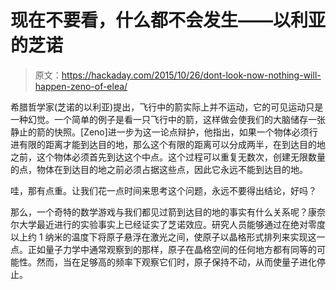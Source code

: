 # 现在不要看，什么都不会发生——以利亚的芝诺

> 原文：<https://hackaday.com/2015/10/26/dont-look-now-nothing-will-happen-zeno-of-elea/>

希腊哲学家(芝诺的以利亚)提出，飞行中的箭实际上并不运动，它的可见运动只是一种幻觉。一个简单的例子是看一只飞行中的箭，这样做会使我们的大脑储存一张静止的箭的快照。[Zeno]进一步为这一论点辩护，他指出，如果一个物体必须行进有限的距离才能到达目的地，那么这个有限的距离可以分成两半，在到达目的地之前，这个物体必须首先到达这个中点。这个过程可以重复无数次，创建无限数量的点，物体在到达目的地之前必须占据这些点，因此它永远不能到达目的地。

哇，那有点重。让我们花一点时间来思考这个问题，永远不要得出结论，好吗？

那么，一个奇特的数学游戏与我们都见过箭到达目的地的事实有什么关系呢？康奈尔大学最近进行的实验事实上已经证实了芝诺效应。研究人员能够通过在绝对零度以上约 1 纳米的温度下将原子悬浮在激光之间，使原子以晶格形式排列来实现这一点。正如量子力学中通常观察到的那样，原子在晶格空间的任何地方都有同等的可能性。然而，当在足够高的频率下观察它们时，原子保持不动，从而使量子进化停止。